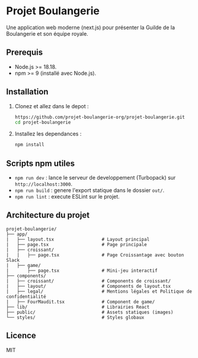 ﻿# Projet Boulangerie

Une application web moderne (next.js) pour présenter la Guilde de la Boulangerie et son équipe royale.

## Prerequis

- Node.js >= 18.18.
- npm >= 9 (installé avec Node.js).

## Installation

1. Clonez et allez dans le depot :
   ```bash
   https://github.com/projet-boulangerie-org/projet-boulangerie.git
   cd projet-boulangerie
   ```
2. Installez les dependances :
   ```bash
   npm install
   ```

## Scripts npm utiles

- `npm run dev` : lance le serveur de developpement (Turbopack) sur `http://localhost:3000`.
- `npm run build` : genere l'export statique dans le dossier `out/`.
- `npm run lint` : execute ESLint sur le projet.


## Architecture du projet

```
projet-boulangerie/
├── app/
|   ├── layout.tsx                  # Layout principal
|   ├── page.tsx                    # Page principale
|   ├── croissant/
|   |   ├── page.tsx                # Page Croissantage avec bouton Slack
|   ├── game/
|       ├── page.tsx                # Mini-jeu interactif
├── components/
|   ├── croissant/                  # Components de croissant/
|   ├── layout/                     # Components de layout.tsx
|   ├── legal/                      # Mentions légales et Politique de confidentialité
|   ├── FourMaudit.tsx              # Component de game/
├── lib/                            # Librairies React
├── public/                         # Assets statiques (images)
└── styles/                         # Styles globaux
```

## Licence

MIT
